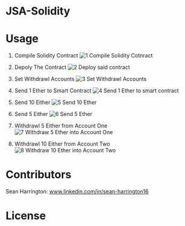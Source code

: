 # JSA-Solidity

# Usage

1. Compile Solidity Contract
![1  Compile Solidity Cotnract](https://user-images.githubusercontent.com/91238235/166333247-d417fe21-ec39-49e0-b993-9491760041e7.png)

2. Depoly The Contract
![2  Deploy said contract](https://user-images.githubusercontent.com/91238235/166333252-3080bfb2-c1de-442d-8a27-951228ab827d.png)

3. Set Withdrawl Accounts
![3  Set Withdrawl Accounts](https://user-images.githubusercontent.com/91238235/166333260-6de40925-8f98-4fbb-8ce0-944fd74a10a6.png)

4. Send 1 Ether to Smart Contract
![4  Send 1 Ether to smart contract](https://user-images.githubusercontent.com/91238235/166333536-2835fae4-8328-4713-a44a-097feba1a837.png)

5. Send 10 Either 
![5  Send 10 Ether  ](https://user-images.githubusercontent.com/91238235/166333579-8742f0a1-e74b-4462-bfb5-4f8f93fff23b.png)

6. Send 5 Either
![6  Send 5 Ether](https://user-images.githubusercontent.com/91238235/166333648-ffc72b30-5230-47f3-98bc-3479493b16cb.png)

7. Withdrawl 5 Either from Account One
![7  Withdraw 5 Ether into Account One](https://user-images.githubusercontent.com/91238235/166333710-a4bca98c-b803-4a7d-801d-4de8604f8800.png)

8. Withdrawl 10 Either from Account Two
![8  Withdraw 10 Ether into Account Two](https://user-images.githubusercontent.com/91238235/166333780-8a3641fa-a0d6-4d01-a054-876aaff06dae.png)

# Contributors

Sean Harrington: www.linkedin.com/in/sean-harrington16

# License
